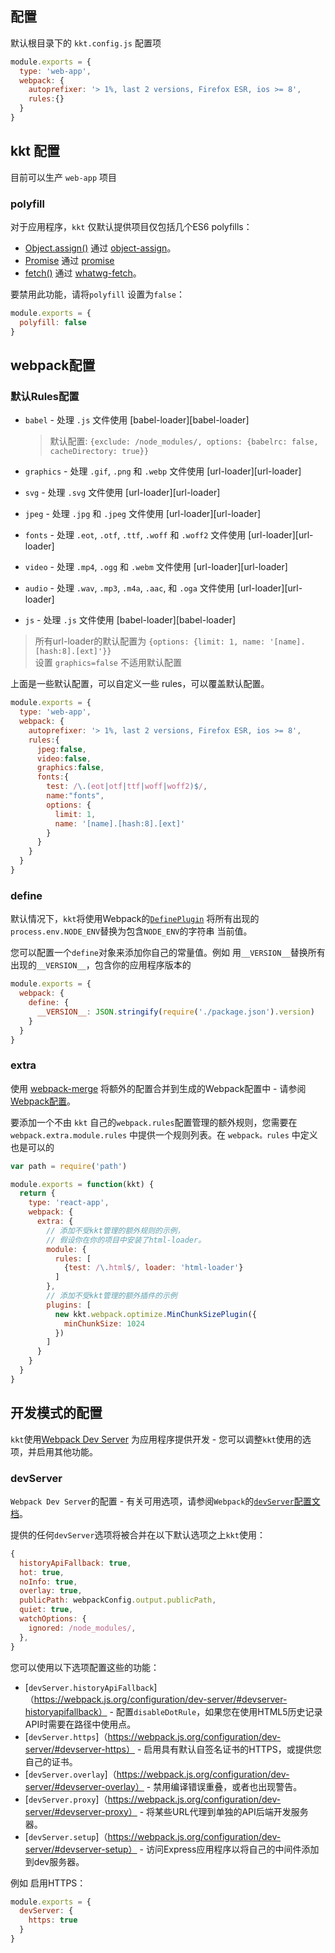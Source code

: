 配置
---

默认根目录下的 `kkt.config.js` 配置项

```js
module.exports = {
  type: 'web-app',
  webpack: {
    autoprefixer: '> 1%, last 2 versions, Firefox ESR, ios >= 8',
    rules:{}
  }
}
```

## kkt 配置

目前可以生产 `web-app` 项目

### polyfill

对于应用程序，`kkt` 仅默认提供项目仅包括几个ES6 polyfills： 

- [Object.assign()](https://developer.mozilla.org/en/docs/Web/JavaScript/Reference/Global_Objects/Object/assign) 通过 [object-assign](https://github.com/sindresorhus/object-assign)。
- [Promise](https://developer.mozilla.org/en-US/docs/Web/JavaScript/Reference/Global_Objects/Promise) 通过 [promise](https://github.com/then/promise)
- [fetch()](https://developer.mozilla.org/en/docs/Web/API/Fetch_API) 通过 [whatwg-fetch](https://github.com/github/fetch)。


要禁用此功能，请将`polyfill` 设置为`false`：

```js
module.exports = {
  polyfill: false
}
```

## webpack配置

### 默认Rules配置

- `babel` - 处理 `.js` 文件使用 [babel-loader][babel-loader]

  > 默认配置: `{exclude: /node_modules/, options: {babelrc: false, cacheDirectory: true}}`

- `graphics` - 处理 `.gif`, `.png` 和 `.webp` 文件使用 [url-loader][url-loader]
- `svg` - 处理 `.svg` 文件使用 [url-loader][url-loader]
- `jpeg` - 处理 `.jpg` 和 `.jpeg` 文件使用 [url-loader][url-loader]
- `fonts` - 处理 `.eot`, `.otf`, `.ttf`, `.woff` 和 `.woff2` 文件使用 [url-loader][url-loader]
- `video` - 处理 `.mp4`, `.ogg` 和 `.webm` 文件使用 [url-loader][url-loader]
- `audio` - 处理 `.wav`, `.mp3`, `.m4a`, `.aac`, 和 `.oga` 文件使用 [url-loader][url-loader]
- `js` - 处理 `.js` 文件使用 [babel-loader][babel-loader]
 
> 所有url-loader的默认配置为 `{options: {limit: 1, name: '[name].[hash:8].[ext]'}}`  
> 设置 `graphics=false` 不适用默认配置

上面是一些默认配置，可以自定义一些 rules，可以覆盖默认配置。

```js
module.exports = {
  type: 'web-app',
  webpack: {
    autoprefixer: '> 1%, last 2 versions, Firefox ESR, ios >= 8',
    rules:{
      jpeg:false,
      video:false,
      graphics:false,
      fonts:{ 
        test: /\.(eot|otf|ttf|woff|woff2)$/,
        name:"fonts",
        options: { 
          limit: 1, 
          name: '[name].[hash:8].[ext]' 
        } 
      }
    }
  }
}
```

### define

默认情况下，`kkt`将使用Webpack的[`DefinePlugin`](https://webpack.js.org/plugins/define-plugin/) 将所有出现的`process.env.NODE_ENV`替换为包含`NODE_ENV`的字符串 当前值。

您可以配置一个`define`对象来添加你自己的常量值。例如 用`__VERSION__`替换所有出现的`__VERSION__`，包含你的应用程序版本的

```js
module.exports = {
  webpack: {
    define: {
      __VERSION__: JSON.stringify(require('./package.json').version)
    }
  }
}
```

### extra

使用 [webpack-merge](https://github.com/survivejs/webpack-merge#webpack-merge---merge-designed-for-webpack) 将额外的配置合并到生成的Webpack配置中 - 请参阅 [Webpack配置](https://webpack.js.org/configuration/)。

要添加一个不由 `kkt` 自己的`webpack.rules`配置管理的额外规则，您需要在 `webpack.extra.module.rules` 中提供一个规则列表。在 `webpack。rules` 中定义也是可以的

```js
var path = require('path')

module.exports = function(kkt) {
  return {
    type: 'react-app',
    webpack: {
      extra: {
        // 添加不受kkt管理的额外规则的示例，
        // 假设你在你的项目中安装了html-loader。
        module: {
          rules: [
            {test: /\.html$/, loader: 'html-loader'}
          ]
        },
        // 添加不受kkt管理的额外插件的示例
        plugins: [
          new kkt.webpack.optimize.MinChunkSizePlugin({
            minChunkSize: 1024
          })
        ]
      }
    }
  }
}
```

## 开发模式的配置

`kkt`使用[Webpack Dev Server](https://github.com/webpack/webpack-dev-server#readme) 为应用程序提供开发 - 您可以调整`kkt`使用的选项，并启用其他功能。

### devServer

`Webpack Dev Server`的配置 - 有关可用选项，请参阅`Webpack`的[`devServer`配置文档](https://webpack.js.org/configuration/dev-server/#devserver)。

提供的任何`devServer`选项将被合并在以下默认选项之上`kkt`使用：

```js
{
  historyApiFallback: true,
  hot: true,
  noInfo: true,
  overlay: true,
  publicPath: webpackConfig.output.publicPath,
  quiet: true,
  watchOptions: {
    ignored: /node_modules/,
  },
}
```

您可以使用以下选项配置这些的功能：

- [`devServer.historyApiFallback`]（https://webpack.js.org/configuration/dev-server/#devserver-historyapifallback） - 配置`disableDotRule`，如果您在使用HTML5历史记录API时需要在路径中使用点。
- [`devServer.https`]（https://webpack.js.org/configuration/dev-server/#devserver-https） - 启用具有默认自签名证书的HTTPS，或提供您自己的证书。
- [`devServer.overlay`]（https://webpack.js.org/configuration/dev-server/#devserver-overlay） - 禁用编译错误重叠，或者也出现警告。
- [`devServer.proxy`]（https://webpack.js.org/configuration/dev-server/#devserver-proxy） - 将某些URL代理到单独的API后端开发服务器。
- [`devServer.setup`]（https://webpack.js.org/configuration/dev-server/#devserver-setup） - 访问Express应用程序以将自己的中间件添加到dev服务器。

例如 启用HTTPS：

```js
module.exports = {
  devServer: {
    https: true
  }
}
```








